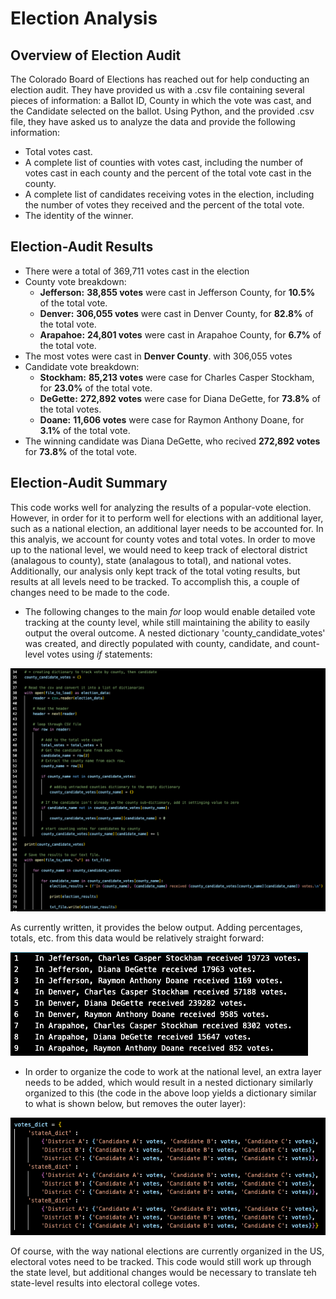# Election Analysis

## Overview of Election Audit

The Colorado Board of Elections has reached out for help conducting an election audit. They have provided us with a .csv file containing several pieces of information: a Ballot ID, County in which the vote was cast, and the Candidate selected on the ballot. Using Python, and the provided .csv file, they have asked us to analyze the data and provide the following information:

 - Total votes cast.
 - A complete list of counties with votes cast, including the number of votes cast in each county and the percent of the total vote cast in the county.
 - A complete list of candidates receiving votes in the election, including the number of votes they received and the percent of the total vote.
- The identity of the winner.

## Election-Audit Results

- There were a total of 369,711 votes cast in the election
- County vote breakdown:
    -  **Jefferson:** **38,855 votes** were cast in Jefferson County, for **10.5%** of the total vote.
    - **Denver:** **306,055 votes** were cast in Denver County, for **82.8%** of the total vote.
    - **Arapahoe:** **24,801 votes** were cast in Arapahoe County, for **6.7%** of the total vote.
- The most votes were cast in **Denver County**. with 306,055 votes
- Candidate vote breakdown:
    - **Stockham:** **85,213 votes** were case for Charles Casper Stockham, for **23.0%** of the total vote.
    - **DeGette:** **272,892 votes** were case for Diana DeGette, for **73.8%** of the total votes.
    - **Doane:** **11,606 votes** were case for Raymon Anthony Doane, for **3.1%** of the total vote.
- The winning candidate was Diana DeGette, who recived **272,892 votes** for **73.8%** of the total vote.

## Election-Audit Summary

This code works well for analyzing the results of a popular-vote election. However, in order for it to perform well for elections with an additional layer, such as a national election, an additional layer needs to be accounted for. In this analyis, we account for county votes and total votes. In order to move up to the national level, we would need to keep track of electoral district (analagous to county), state (analagous to total), and national votes. Additionally, our analysis only kept track of the total voting results, but results at all levels need to be tracked. To accomplish this, a couple of changes need to be made to the code.

- The following changes to the main *for* loop would enable detailed vote tracking at the county level, while still maintaining the ability to easily output the overal outcome. A nested dictionary 'county_candidate_votes' was created, and directly populated with county, candidate, and count-level votes using *if* statements:

![](https://github.com/mzabrisk/election-analysis/blob/2cbdaea5bd233a05aa0b2c103220ab2144b7352c/Resources/revised_code.png)

As currently written, it provides the below output. Adding percentages, totals, etc. from this data would be relatively straight forward:

![](https://github.com/mzabrisk/election-analysis/blob/2cbdaea5bd233a05aa0b2c103220ab2144b7352c/Resources/revised_output.png)


- In order to organize the code to work at the national level, an extra layer needs to be added, which would result in a nested dictionary similarly organized to this (the code in the above loop yields a dictionary similar to what is shown below, but removes the outer layer):  

![](https://github.com/mzabrisk/election-analysis/blob/2cbdaea5bd233a05aa0b2c103220ab2144b7352c/Resources/modified_dict.png)

Of course, with the way national elections are currently organized in the US, electoral votes need to be tracked. This code would still work up through the state level, but additional changes would be necessary to translate teh state-level results into electoral college votes.